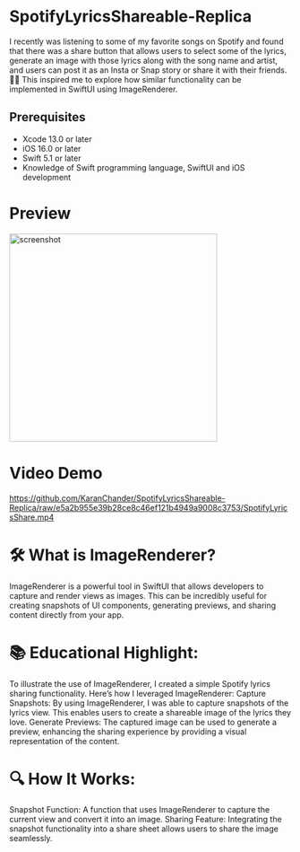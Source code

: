 # SpotifyLyricsShareable-Replica
I recently was listening to some of my favorite songs on Spotify and found that there was a share button that allows users to select some of the lyrics, generate an image with those lyrics along with the song name and artist, and users can post it as an Insta or Snap story or share it with their friends. 🎵📲 This inspired me to explore how similar functionality can be implemented in SwiftUI using ImageRenderer.

## Prerequisites
- Xcode 13.0 or later
- iOS 16.0 or later
- Swift 5.1 or later
- Knowledge of Swift programming language, SwiftUI and iOS development

# Preview
<img width="371" alt="screenshot" src="https://github.com/user-attachments/assets/a29c4eae-80e2-4dfb-b5ea-14390d42580c">


# Video Demo
https://github.com/KaranChander/SpotifyLyricsShareable-Replica/raw/e5a2b955e39b28ce8c46ef121b4949a9008c3753/SpotifyLyricsShare.mp4

# 🛠️ What is ImageRenderer?
ImageRenderer is a powerful tool in SwiftUI that allows developers to capture and render views as images. This can be incredibly useful for creating snapshots of UI components, generating previews, and sharing content directly from your app.

# 📚 Educational Highlight:
To illustrate the use of ImageRenderer, I created a simple Spotify lyrics sharing functionality. Here’s how I leveraged ImageRenderer:
Capture Snapshots: By using ImageRenderer, I was able to capture snapshots of the lyrics view. This enables users to create a shareable image of the lyrics they love.
Generate Previews: The captured image can be used to generate a preview, enhancing the sharing experience by providing a visual representation of the content.

# 🔍 How It Works:
Snapshot Function: A function that uses ImageRenderer to capture the current view and convert it into an image.
Sharing Feature: Integrating the snapshot functionality into a share sheet allows users to share the image seamlessly.




